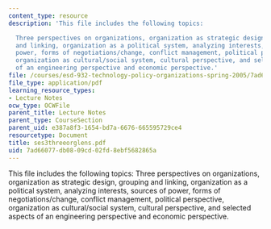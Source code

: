 ```yaml
---
content_type: resource
description: 'This file includes the following topics:

  Three perspectives on organizations, organization as strategic design, grouping
  and linking, organization as a political system, analyzing interests, sources of
  power, forms of negotiations/change, conflict management, political perspective,
  organization as cultural/social system, cultural perspective, and selected aspects
  of an engineering perspective and economic perspective.'
file: /courses/esd-932-technology-policy-organizations-spring-2005/7ad66077db0809cd02fd8ebf5682865a_ses3threeorglens.pdf
file_type: application/pdf
learning_resource_types:
- Lecture Notes
ocw_type: OCWFile
parent_title: Lecture Notes
parent_type: CourseSection
parent_uid: e387a8f3-1654-bd7a-6676-665595729ce4
resourcetype: Document
title: ses3threeorglens.pdf
uid: 7ad66077-db08-09cd-02fd-8ebf5682865a
---
```

This file includes the following topics:
Three perspectives on organizations, organization as strategic design, grouping and linking, organization as a political system, analyzing interests, sources of power, forms of negotiations/change, conflict management, political perspective, organization as cultural/social system, cultural perspective, and selected aspects of an engineering perspective and economic perspective.

